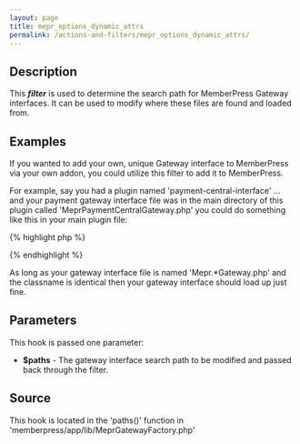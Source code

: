 ```yaml
---
layout: page
title: mepr_options_dynamic_attrs
permalink: /actions-and-filters/mepr_options_dynamic_attrs/
---
```


## Description

This **_filter_** is used to determine the search path for MemberPress Gateway interfaces. It can be used to modify where these files are found and loaded from.

## Examples

If you wanted to add your own, unique Gateway interface to MemberPress via your own addon, you could utilize this filter to add it to MemberPress.

For example, say you had a plugin named 'payment-central-interface' ... and your payment gateway interface file was in the main directory of this plugin called 'MeprPaymentCentralGateway.php' you could do something like this in your main plugin file:

{% highlight php %}
<?php
define('PCGI_PATH', dirname(__FILE__));

add_action('mepr_options_dynamic_attrs', 'pcgi_gateway_paths');

function pcgi_gateway_paths($paths) {
  $paths[] = PCGI_PATH;
  return $paths;
}
?>
{% endhighlight %}

As long as your gateway interface file is named 'Mepr.\*Gateway.php' and the classname is identical then your gateway interface should load up just fine.

## Parameters

This hook is passed one parameter:

- __$paths__ - The gateway interface search path to be modified and passed back through the filter.

## Source

  This hook is located in the 'paths()' function in 'memberpress/app/lib/MeprGatewayFactory.php'
